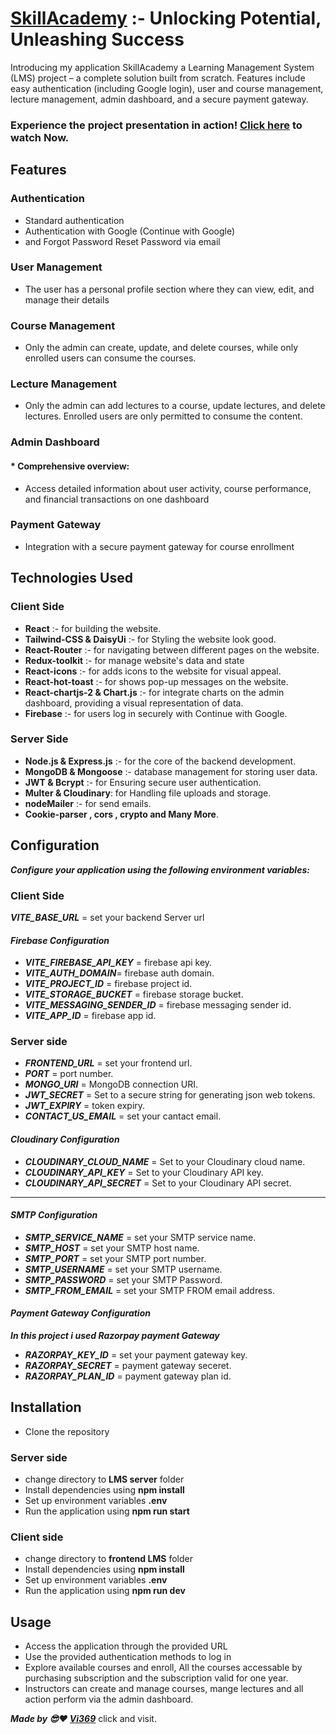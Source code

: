 ﻿# [SkillAcademy](https://lms-five-rho.vercel.app/) :- Unlocking Potential, Unleashing Success

Introducing my application SkillAcademy a Learning Management System (LMS) project – a complete solution built from scratch. Features include easy authentication (including Google login), user and course management, lecture management, admin dashboard, and a secure payment gateway.

### Experience the project presentation in action! [Click here](https://www.linkedin.com/posts/vikas-singh-varma-9b001a231_skillacademy-javascript-react-activity-7183393033516703744-9j0z?utm_source=share&utm_medium=member_desktop)  to watch Now.



## Features
### Authentication 
* Standard authentication
* Authentication with Google (Continue with Google)
* and Forgot Password Reset Password via email

### User Management
* The user has a personal profile section where they can view, edit, and manage their details

### Course Management
* Only the admin can create, update, and delete courses, while only enrolled users can consume the courses.

### Lecture Management
* Only the admin can add lectures to a course, update lectures, and delete lectures. Enrolled users are only permitted to consume the content.

### Admin Dashboard
#### * Comprehensive overview:
* Access detailed information about user activity, course performance, and financial transactions on one dashboard

### Payment Gateway
* Integration with a secure payment gateway for course enrollment

## Technologies Used

### Client Side 
* **React** :- for building the website.
* **Tailwind-CSS & DaisyUi** :- for Styling the website look good.
* **React-Router** :- for navigating between different pages on the website.
* **Redux-toolkit** :- for manage website's data and state
* **React-icons** :- for adds icons to the website for visual appeal.
* **React-hot-toast** :- for shows pop-up messages on the website.
* **React-chartjs-2 & Chart.js** :- for integrate charts on the admin dashboard, providing a visual representation of data.
* **Firebase** :- for users log in securely with Continue with Google.

### Server Side
* **Node.js & Express.js** :- for the core of the backend development.
* **MongoDB & Mongoose** :- database management for storing user data. 
* **JWT & Bcrypt** :- for Ensuring secure user authentication.
* **Multer & Cloudinary**: for Handling file uploads and storage. 
* **nodeMailer** :- for send emails.
* **Cookie-parser , cors , crypto and Many More**.

## Configuration 
***Configure your application using the following environment variables:***

### Client Side
***VITE_BASE_URL*** = set your backend Server url

#### ***Firebase Configuration***
* ***VITE_FIREBASE_API_KEY*** = firebase api key.
* ***VITE_AUTH_DOMAIN***= firebase auth domain.
* ***VITE_PROJECT_ID*** = firebase project id.
* ***VITE_STORAGE_BUCKET*** = firebase storage bucket. 
* ***VITE_MESSAGING_SENDER_ID*** = firebase messaging sender id.
* ***VITE_APP_ID*** = firebase app id.

### Server side 
* ***FRONTEND_URL*** = set your frontend url.
* ***PORT*** = port number.
* ***MONGO_URI*** = MongoDB connection URI.
* ***JWT_SECRET*** =  Set to a secure string for generating json web tokens.
* ***JWT_EXPIRY*** = token expiry.
* ***CONTACT_US_EMAIL*** = set  your cantact email.

####  ***Cloudinary Configuration***

* ***CLOUDINARY_CLOUD_NAME*** = Set to your Cloudinary cloud name.
* ***CLOUDINARY_API_KEY*** = Set to your Cloudinary API key.
* ***CLOUDINARY_API_SECRET*** = Set to your Cloudinary API secret.
* ***
####  ***SMTP Configuration***
* ***SMTP_SERVICE_NAME*** = set your SMTP service name.
* ***SMTP_HOST*** = set your SMTP host name.
* ***SMTP_PORT*** = set your SMTP port number.
* ***SMTP_USERNAME*** = set your SMTP username.
* ***SMTP_PASSWORD*** = set your SMTP Password.
* ***SMTP_FROM_EMAIL*** = set your SMTP FROM email address.

####  ***Payment Gateway Configuration***
***In this project i used Razorpay payment Gateway***
* ***RAZORPAY_KEY_ID*** = set your payment gateway key.
* ***RAZORPAY_SECRET*** = payment gateway seceret.
* ***RAZORPAY_PLAN_ID*** = payment gateway plan id.


## Installation
* Clone the repository 
### Server side 
* change directory to **LMS server** folder
* Install dependencies using **npm install**
* Set up environment variables **.env**
* Run the application using **npm run start** 
### Client side
* change directory to **frontend LMS** folder
* Install dependencies using **npm install**
* Set up environment variables **.env**
* Run the application using **npm run dev** 

## Usage

* Access the application through the provided URL
* Use the provided authentication methods to log in
* Explore available courses and enroll, All the courses accessable by purchasing subscription and the subscription valid for one year.
* Instructors can create and manage courses, mange lectures and all action perform via the admin dashboard.




***Made by 😎❤️ [Vi369](https://www.linkedin.com/in/vikas-singh-varma-9b001a231/)*** click and visit.


